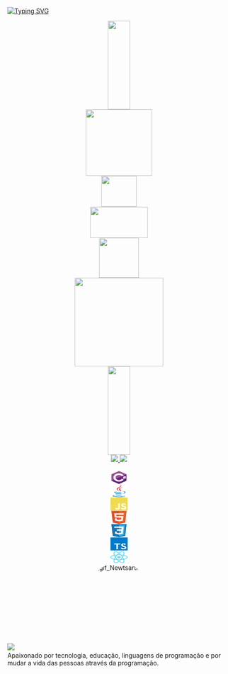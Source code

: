 <!-- ## Hi! I'm Arthur Belo 🦎🪐 -->
[![Typing SVG](https://readme-typing-svg.herokuapp.com/?color=cf88fd&size=35&center=true&vCenter=true&width=1000&lines=Hi,+my+name+is+Arthur+Belo+🦎🪐;I'm+20+years+old;I+from+Pernambuco,+Brazil;I+study+Computer+engineering+at+UNINASSAU;Be+Welcome!+:%29)](https://git.io/typing-svg)

<div style="display: flex; justify-content: center; align-items: center; left: 100vh;">
  <div style="display: flex; justify-content: center; align-items: center; flex-direction: column;">
    <img src="https://media.tenor.com/NdQJBfH-r04AAAAi/rain-minecraft.gif" width="50" height="200">
    <img src="https://media.tenor.com/kB-Liucd8p4AAAAi/pepega-hackermans.gif" width="150" height="150">
    <img src="https://media.tenor.com/_RlQeSgosAAAAAAi/char.gif" width="80" height="70">
    <img src="https://media.tenor.com/9x2yNne26IwAAAAi/linz-linznews.gif" width="130" height=70">
    <img src="https://media.tenor.com/o7-lGxrrr6UAAAAi/rayquaza-pok%C3%A9mon.gif" width="90" height="90">
    <img src="https://media.tenor.com/tFlIyydyL6YAAAAi/hacker-hackerman.gif" width="200" height="200">
    <img src="https://media.tenor.com/NdQJBfH-r04AAAAi/rain-minecraft.gif" width="50" height="200">
  </div>
</div>

<div style="display: flex; justify-content: center; align-items: center; flex-direction: column;">
  <a href="https://github.com/newtsarthur">
    <img height="200vh" src="https://github-readme-stats.vercel.app/api?username=newtsarthur&show_icons=true&theme=tokyonight&include_all_commits=true&count_private=true"/>
    <img height="200vh" src="https://github-readme-stats.vercel.app/api/top-langs/?username=newtsarthur&layout=compact&langs_count=7&theme=tokyonight"/>
  </a>
</div>

<div style="display: flex; justify-content: center; align-items: center; flex-direction: column;"><br>
  <img align="center" alt="Arthur-Csharp" height="30" width="40" src="https://raw.githubusercontent.com/devicons/devicon/master/icons/csharp/csharp-original.svg">
  <img align="center" alt="Arthur-Java" height="30" width="40" src="https://raw.githubusercontent.com/devicons/devicon/master/icons/java/java-original.svg">
  <img align="center" alt="Arthur-Js" height="30" width="40" src="https://raw.githubusercontent.com/devicons/devicon/master/icons/javascript/javascript-plain.svg">
  <img align="center" alt="Arthur-HTML" height="30" width="40" src="https://raw.githubusercontent.com/devicons/devicon/master/icons/html5/html5-original.svg">
  <img align="center" alt="Arthur-CSS" height="30" width="40" src="https://raw.githubusercontent.com/devicons/devicon/master/icons/css3/css3-original.svg">
  <img align="center" alt="Arthur-Ts" height="30" width="40" src="https://raw.githubusercontent.com/devicons/devicon/master/icons/typescript/typescript-plain.svg">
  <img align="center" alt="Arthur-React" height="30" width="40" src="https://raw.githubusercontent.com/devicons/devicon/master/icons/react/react-original.svg">
  <img align="right" alt="gif_Newtsarthur" height="150" style="border-radius:50px;" src="https://cdn.discordapp.com/attachments/987214369983172668/1047337714099425351/Gif.gif" />
</div>
  
  ##

<div> 
  <a href="https://www.linkedin.com/in/arthur-belo-a7a0a221a/" target="_blank"><img src="https://img.shields.io/badge/-LinkedIn-%230077B5?style=for-the-badge&logo=linkedin&logoColor=white" target="_blank"></a> 
</div>
Apaixonado por tecnologia, educação, linguagens de programação e por mudar a vida das pessoas através da programação.
